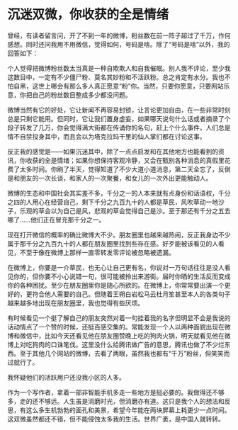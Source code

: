 # 沉迷双微，你收获的全是情绪

曾经，有读者留言问，开了不到一年的微博，粉丝数在前一阵子超过了千万，作何感想。同时还问我用不用微信，觉得如何，号码是啥。除了“号码是啥”以外，我的回答如下： 

个人觉得把微博粉丝数太当真是一种自欺欺人和自我催眠。别人我不评论，至少我这数目中，一定有不少僵尸粉、莫名其妙粉和不活跃粉。总之肯定有水分。我也不怕自黑，这世上哪会有那么多人真正愿意“粉”你。当然，只要你愿意，只要网站乐意，你把自己的粉丝数目整成多少都没问题。 

微博当然有它的好处，它让新闻不再容易封锁，让言论更加自由，在一些非常时刻总是只剩它能用。但同时，它让我们置身虚妄，如果哪天说句什么话或者摘录了个段子转发了几万，你会觉得满大街都在传诵你的名句，赶上个什么事件，人们总是情不自禁投身其中，而且会以为塔克拉玛干里的仙人掌们都在讨论这事。 

反正我的感觉是——如果沉迷其中，除了一点点启发和在其他地方也能看到的资讯，你收获的全是情绪；如果你想保持客观冷静，又会在甄别各种消息的真假里花费了太多时间。你刷了半天，觉得知道了不少大道小道消息，第二天全忘了，反倒是和朋友的一次长谈，和家人的一次聚餐，和女儿的一次外出更能触动人。 

微博的生态和中国社会其实差不多，千分之一的人本来就有点身份和话语权，千分之四的人用心在经营自己，剩下千分之九百九十的人都是草民，风吹草动一地沙子，乐观的草会以为自己是风，悲观的草会觉得自己是沙。至于那还有千分之五去哪了……他们正在冒充那千分之一。 

现在打开微信的概率的确比微博大不少。朋友圈里也越来越热闹，反正我身边不少属于那千分之九百九十的人都在朋友圈里找到些存在感。好歹能被该看见的人看见，不至于像在微博上那样一直零转发零评论被忽略被遗漏。 

在微博上，你要是一介草民，也无心让自己更有名，你说对一万句话往往是没人看见你的，但你要不小心说错一句，很可能被拎出来游街。届时你晒的生活反而变成你的各种困扰。至少在朋友圈里你是随心所欲的。在微博上，你常常要出演一个更好的，更符合他人需要的自己。但随着王朔白岩松马云杜月笙甚至本人的各类句子越来越多地出现在朋友圈里，我也觉得有些厌烦。 

有时候看见一个挺了解自己的朋友突然对着一句挂着我的名字但明显不会是我说的话动情点了一个赞的时候，还挺百感交集的。常能发现一个人以两种面貌出现在微博和微信中，比如今天还看见他在朋友圈赞晚上吃的狗肉火锅，明天就看见他在微博上对吃狗肉的口诛笔伐。这里没什么给腾讯做广告的意思，腾讯也做了不少烂东西。至于其他几个网站的微博，去看了两眼，虽然我也都有“千万”粉丝，但笑笑而过就行了。 

我怀疑他们的活跃用户还没我小区的人多。 

作为一个写作者，拿着一部非智能手机多走一些地方是挺必要的。我做得还不够多，走的还不够远。人生虽是消磨时光，但消磨亦有道。这只是我个人的想法和反思，有这么多生机勃勃的面孔和美景，希望今年能在两块屏幕上耗更少一点时间。这双微虽然都还不错，但不能侵蚀太多我的生活。世界广袤，是中国人就转转。